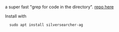 a super fast "grep for code in the directory". [repo here](https://github.com/ggreer/the_silver_searcher)

Install with

```shell
  sudo apt install silversearcher-ag
```
